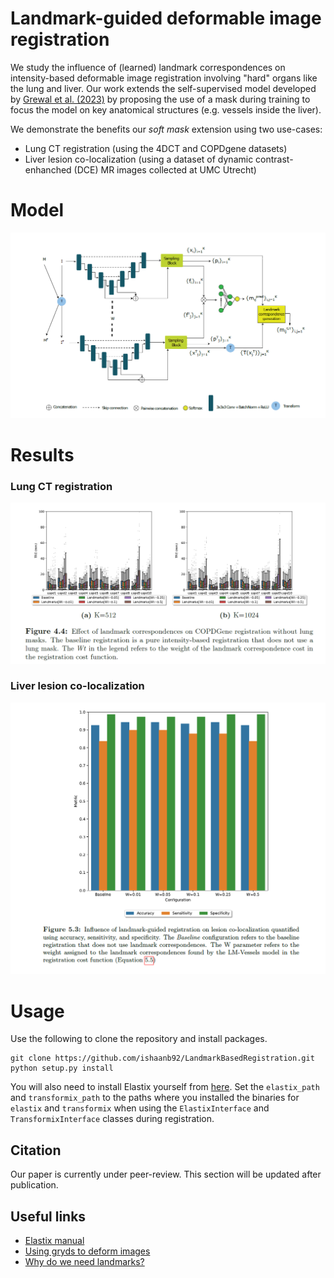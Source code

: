 # Landmark-guided deformable image registration 

We study the influence of (learned) landmark correspondences on intensity-based deformable image registration involving "hard" organs like the lung and liver. Our work extends the self-supervised model developed by [Grewal et al. (2023)](https://www.spiedigitallibrary.org/journals/journal-of-medical-imaging/volume-10/issue-01/014007/Automatic-landmark-correspondence-detection-in-medical-images-with-an-application/10.1117/1.JMI.10.1.014007.full#_=_) by proposing the use of a mask during training to focus the model on key anatomical structures (e.g. vessels inside the liver). 

We demonstrate the benefits our *soft mask* extension using two use-cases:
* Lung CT registration (using the 4DCT and COPDgene datasets)
* Liver lesion co-localization (using a dataset of dynamic contrast-enhanched (DCE) MR images collected at UMC Utrecht)


# Model

![Landmark correspondence prediction model](landmark_model.png)

# Results

### Lung CT registration
![Lung CT registration](copd_results.png)

### Liver lesion co-localization
![Liver lesion co-localization](lesion_matching.png)

# Usage

Use the following to clone the repository and install packages.

    git clone https://github.com/ishaanb92/LandmarkBasedRegistration.git
    python setup.py install

You will also need to install Elastix yourself from [here](http://elastix.lumc.nl/download.php). Set the `elastix_path` and `transformix_path` to the paths where you installed the binaries for `elastix` and `transformix` when using the `ElastixInterface` and `TransformixInterface` classes during registration. 

## Citation
Our paper is currently under peer-review. This section will be updated after publication. 

## Useful links
* [Elastix manual](https://elastix.lumc.nl/download/elastix-5.1.0-manual.pdf)
* [Using gryds to deform images](https://github.com/tueimage/gryds/blob/master/notebooks/tutorial.ipynb)
* [Why do we need landmarks?](https://iopscience.iop.org/article/10.1088/0266-5611/24/3/034008)


